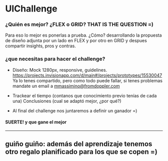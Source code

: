 # UIChallenge

### ¿Quién es mejor? ¿FLEX o GRID? THAT IS THE QUESTION =)
Para eso lo mejor es ponerlas a prueba. ¿Cómo? desarrollando la propuesta de diseño adjunta por un lado en FLEX y por otro en GRID y despues compartir insights, pros y contras.

### ¿que necesitas para hacer el challenge?

- Diseño: Mock 1280px, responsive, guidelines. https://projects.invisionapp.com/d/main#/projects/prototypes/15530047
Ya lo tenes compartido, pero como todo puede fallar, si tenes problemas mandate un email a mmassimino@fromdoppler.com

- Trackear el tiempo (contanos que conocimiento previo tenías de cada una)
Conclusiones (cual se adaptó mejor, ¿por qué?)

- Al final del challenge nos juntaremos a definir un ganador =)

#### SUERTE! y que gane el mejor

-----------------------------------------------

## guiño guiño: además del aprendizaje tenemos otro regalo planificado para los que se copen =)
